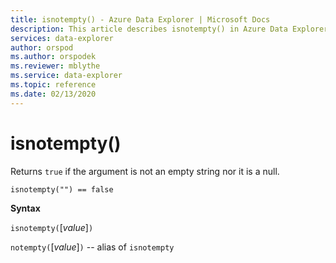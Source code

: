 ```yaml
---
title: isnotempty() - Azure Data Explorer | Microsoft Docs
description: This article describes isnotempty() in Azure Data Explorer.
services: data-explorer
author: orspod
ms.author: orspodek
ms.reviewer: mblythe
ms.service: data-explorer
ms.topic: reference
ms.date: 02/13/2020
---
```

# isnotempty()

Returns `true` if the argument is not an empty string nor it is a null.

```kusto
isnotempty("") == false
```

**Syntax**

`isnotempty(`[*value*]`)`

`notempty(`[*value*]`)` -- alias of `isnotempty`